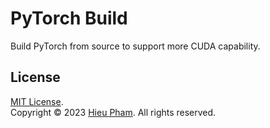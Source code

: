# PyTorch Build
Build PyTorch from source to support more CUDA capability.
## License
[MIT License](https://github.com/hieupth/torchbuild/blob/main/LICENSE).<br>
Copyright &copy; 2023 [Hieu Pham](https://github.com/hieupth). All rights reserved.